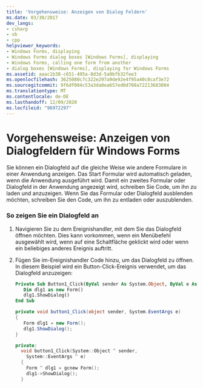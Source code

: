 ```yaml
---
title: 'Vorgehensweise: Anzeigen von Dialog Feldern'
ms.date: 03/30/2017
dev_langs:
- csharp
- vb
- cpp
helpviewer_keywords:
- Windows Forms, displaying
- Windows Forms dialog boxes [Windows Forms], displaying
- Windows Forms, calling one form from another
- dialog boxes [Windows Forms], displaying for Windows Forms
ms.assetid: aaac1b38-c651-495a-8d3d-5a9bfb32fee3
ms.openlocfilehash: 3625080c7c322e297a9de92e4f95a40c0caf3e72
ms.sourcegitcommit: 9f6df084c53a3da0ea657ed0d708a72213683084
ms.translationtype: MT
ms.contentlocale: de-DE
ms.lasthandoff: 12/09/2020
ms.locfileid: "96972297"
---
```

# <a name="how-to-display-dialog-boxes-for-windows-forms"></a>Vorgehensweise: Anzeigen von Dialogfeldern für Windows Forms
Sie können ein Dialogfeld auf die gleiche Weise wie andere Formulare in einer Anwendung anzeigen. Das Start Formular wird automatisch geladen, wenn die Anwendung ausgeführt wird. Damit ein zweites Formular oder Dialogfeld in der Anwendung angezeigt wird, schreiben Sie Code, um ihn zu laden und anzuzeigen. Wenn Sie das Formular oder Dialogfeld ausblenden möchten, schreiben Sie den Code, um ihn zu entladen oder auszublenden.  
  
### <a name="to-display-a-dialog-box"></a>So zeigen Sie ein Dialogfeld an  
  
1. Navigieren Sie zu dem Ereignishandler, mit dem Sie das Dialogfeld öffnen möchten. Dies kann vorkommen, wenn ein Menübefehl ausgewählt wird, wenn auf eine Schaltfläche geklickt wird oder wenn ein beliebiges anderes Ereignis auftritt.  
  
2. Fügen Sie im-Ereignishandler Code hinzu, um das Dialogfeld zu öffnen. In diesem Beispiel wird ein Button-Click-Ereignis verwendet, um das Dialogfeld anzuzeigen:  
  
    ```vb  
    Private Sub Button1_Click(ByVal sender As System.Object, ByVal e As System.EventArgs) Handles Button1.Click  
       Dim dlg1 as new Form()  
       dlg1.ShowDialog()  
    End Sub  
    ```  
  
    ```csharp  
    private void button1_Click(object sender, System.EventArgs e)
    {  
       Form dlg1 = new Form();  
       dlg1.ShowDialog();  
    }  
    ```  
  
    ```cpp  
    private:
      void button1_Click(System::Object ^ sender,  
        System::EventArgs ^ e)  
      {  
        Form ^ dlg1 = gcnew Form();  
        dlg1->ShowDialog();  
      }  
    ```
